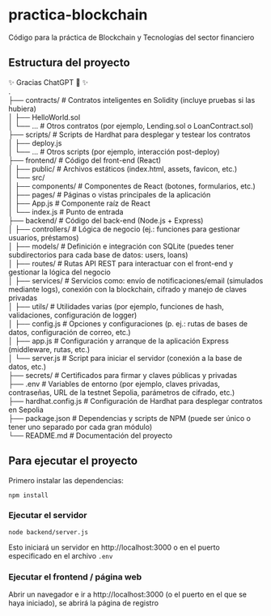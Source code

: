 # practica-blockchain
Código para la práctica de Blockchain y Tecnologías del sector financiero

## Estructura del proyecto
✨ Gracias ChatGPT 🤖 ✨  
.  
├── contracts/               # Contratos inteligentes en Solidity (incluye pruebas si las hubiera)  
│   ├── HelloWorld.sol         
│   └── ...                  # Otros contratos (por ejemplo, Lending.sol o LoanContract.sol)  
├── scripts/                 # Scripts de Hardhat para desplegar y testear los contratos  
│   ├── deploy.js              
│   └── ...                  # Otros scripts (por ejemplo, interacción post-deploy)  
├── frontend/                # Código del front-end (React)  
│   ├── public/              # Archivos estáticos (index.html, assets, favicon, etc.)  
│   └── src/                   
│       ├── components/      # Componentes de React (botones, formularios, etc.)  
│       ├── pages/           # Páginas o vistas principales de la aplicación  
│       ├── App.js           # Componente raíz de React  
│       └── index.js         # Punto de entrada  
├── backend/                 # Código del back-end (Node.js + Express)  
│   ├── controllers/         # Lógica de negocio (ej.: funciones para gestionar usuarios, préstamos)  
│   ├── models/              # Definición e integración con SQLite (puedes tener subdirectorios para cada base de datos: users, loans)  
│   ├── routes/              # Rutas API REST para interactuar con el front-end y gestionar la lógica del negocio  
│   ├── services/            # Servicios como: envío de notificaciones/email (simulados mediante logs), conexión con la blockchain, cifrado y manejo de claves privadas  
│   ├── utils/               # Utilidades varias (por ejemplo, funciones de hash, validaciones, configuración de logger)  
│   ├── config.js            # Opciones y configuraciones (p. ej.: rutas de bases de datos, configuración de correo, etc.)  
│   ├── app.js               # Configuración y arranque de la aplicación Express (middleware, rutas, etc.)  
│   └── server.js            # Script para iniciar el servidor (conexión a la base de datos, etc.)  
├── secrets/                 # Certificados para firmar y claves públicas y privadas  
├── .env                     # Variables de entorno (por ejemplo, claves privadas, contraseñas, URL de la testnet Sepolia, parámetros de cifrado, etc.)  
├── hardhat.config.js        # Configuración de Hardhat para desplegar contratos en Sepolia  
├── package.json             # Dependencias y scripts de NPM (puede ser único o tener uno separado por cada gran módulo)  
└── README.md                # Documentación del proyecto  

## Para ejecutar el proyecto
Primero instalar las dependencias:
```shell
npm install
```

### Ejecutar el servidor
```shell
node backend/server.js
```
Esto iniciará un servidor en http://localhost:3000 o en el puerto especificado en el archivo `.env`

### Ejecutar el frontend / página web
Abrir un navegador e ir a http://localhost:3000 (o el puerto en el que se haya iniciado), se abrirá la página de registro
